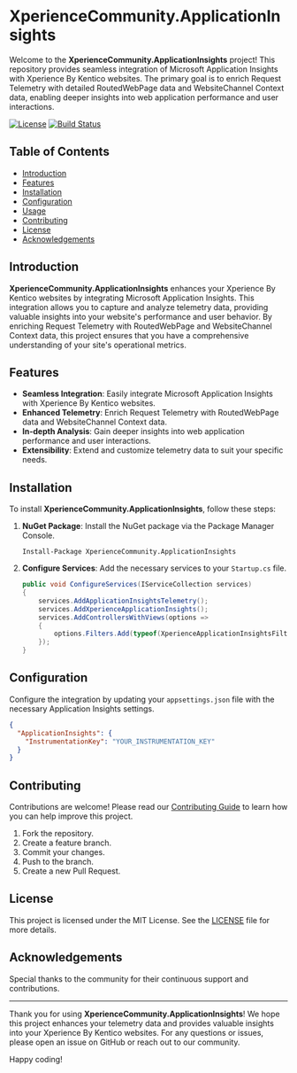 # XperienceCommunity.ApplicationInsights

Welcome to the **XperienceCommunity.ApplicationInsights** project! This repository provides seamless integration of Microsoft Application Insights with Xperience By Kentico websites. The primary goal is to enrich Request Telemetry with detailed RoutedWebPage data and WebsiteChannel Context data, enabling deeper insights into web application performance and user interactions.

[![License](https://img.shields.io/badge/license-MIT-blue.svg)](LICENSE)
[![Build Status](https://github.com/brandonhenricks/xperience-community-application-insights/actions/workflows/dotnet.yml/badge.svg)](https://github.com/brandonhenricks/xperience-community-application-insights/actions)


## Table of Contents

- [Introduction](#introduction)
- [Features](#features)
- [Installation](#installation)
- [Configuration](#configuration)
- [Usage](#usage)
- [Contributing](#contributing)
- [License](#license)
- [Acknowledgements](#acknowledgements)

## Introduction

**XperienceCommunity.ApplicationInsights** enhances your Xperience By Kentico websites by integrating Microsoft Application Insights. This integration allows you to capture and analyze telemetry data, providing valuable insights into your website's performance and user behavior. By enriching Request Telemetry with RoutedWebPage and WebsiteChannel Context data, this project ensures that you have a comprehensive understanding of your site's operational metrics.

## Features

- **Seamless Integration**: Easily integrate Microsoft Application Insights with Xperience By Kentico websites.
- **Enhanced Telemetry**: Enrich Request Telemetry with RoutedWebPage data and WebsiteChannel Context data.
- **In-depth Analysis**: Gain deeper insights into web application performance and user interactions.
- **Extensibility**: Extend and customize telemetry data to suit your specific needs.

## Installation

To install **XperienceCommunity.ApplicationInsights**, follow these steps:

1. **NuGet Package**: Install the NuGet package via the Package Manager Console.

   ```shell
   Install-Package XperienceCommunity.ApplicationInsights
   ```

2. **Configure Services**: Add the necessary services to your `Startup.cs` file.

   ```csharp
   public void ConfigureServices(IServiceCollection services)
   {
       services.AddApplicationInsightsTelemetry();
       services.AddXperienceApplicationInsights();
       services.AddControllersWithViews(options =>
       {
           options.Filters.Add(typeof(XperienceApplicationInsightsFilter));
       });
   }
   ```

## Configuration

Configure the integration by updating your `appsettings.json` file with the necessary Application Insights settings.

```json
{
  "ApplicationInsights": {
    "InstrumentationKey": "YOUR_INSTRUMENTATION_KEY"
  }
}
```

## Contributing

Contributions are welcome! Please read our [Contributing Guide](CONTRIBUTING.md) to learn how you can help improve this project.

1. Fork the repository.
2. Create a feature branch.
3. Commit your changes.
4. Push to the branch.
5. Create a new Pull Request.

## License

This project is licensed under the MIT License. See the [LICENSE](LICENSE) file for more details.

## Acknowledgements

Special thanks to the community for their continuous support and contributions. 

---

Thank you for using **XperienceCommunity.ApplicationInsights**! We hope this project enhances your telemetry data and provides valuable insights into your Xperience By Kentico websites. For any questions or issues, please open an issue on GitHub or reach out to our community.

Happy coding!

